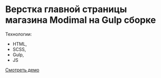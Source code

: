 # Верстка главной страницы магазина Modimal на Gulp сборке

Технологии:
- HTML,
- SCSS,
- Gulp,
- JS

[Смотреть демо](https://romesalvs.github.io/Modimal/)
